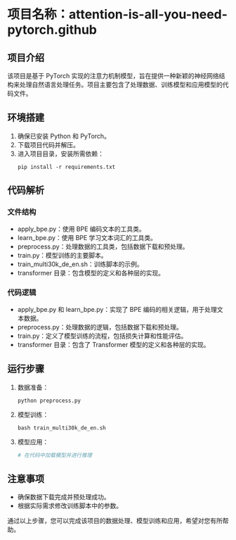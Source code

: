 # 项目名称：attention-is-all-you-need-pytorch.github

## 项目介绍
该项目是基于 PyTorch 实现的注意力机制模型，旨在提供一种新颖的神经网络结构来处理自然语言处理任务。项目主要包含了处理数据、训练模型和应用模型的代码文件。

## 环境搭建
1. 确保已安装 Python 和 PyTorch。
2. 下载项目代码并解压。
3. 进入项目目录，安装所需依赖：
   ```shell
   pip install -r requirements.txt
   ```

## 代码解析
### 文件结构
- apply_bpe.py：使用 BPE 编码文本的工具类。
- learn_bpe.py：使用 BPE 学习文本词汇的工具类。
- preprocess.py：处理数据的工具类，包括数据下载和预处理。
- train.py：模型训练的主要脚本。
- train_multi30k_de_en.sh：训练脚本的示例。
- transformer 目录：包含模型的定义和各种层的实现。

### 代码逻辑
- apply_bpe.py 和 learn_bpe.py：实现了 BPE 编码的相关逻辑，用于处理文本数据。
- preprocess.py：处理数据的逻辑，包括数据下载和预处理。
- train.py：定义了模型训练的流程，包括损失计算和性能评估。
- transformer 目录：包含了 Transformer 模型的定义和各种层的实现。

## 运行步骤
1. 数据准备：
   ```shell
   python preprocess.py
   ```
2. 模型训练：
   ```shell
   bash train_multi30k_de_en.sh
   ```
3. 模型应用：
   ```python
   # 在代码中加载模型并进行推理
   ```

## 注意事项
- 确保数据下载完成并预处理成功。
- 根据实际需求修改训练脚本中的参数。

通过以上步骤，您可以完成该项目的数据处理、模型训练和应用，希望对您有所帮助。
